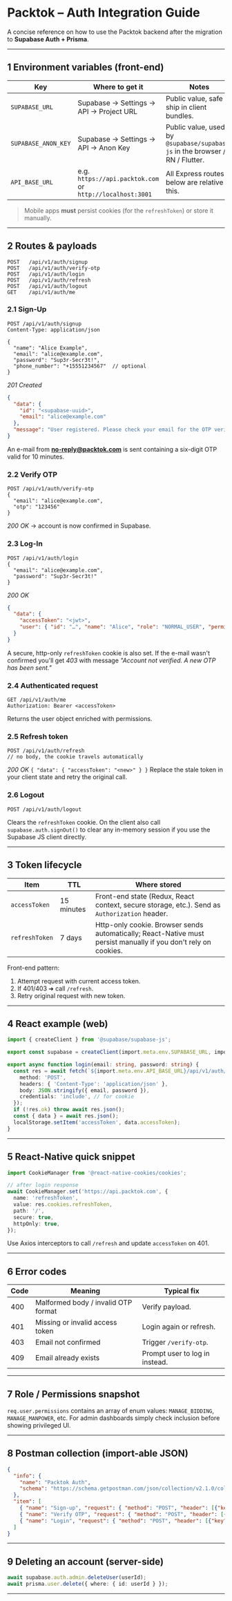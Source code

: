 # Packtok – Auth Integration Guide

A concise reference  on how to use the Packtok backend after the migration to **Supabase Auth + Prisma**.

---

## 1  Environment variables (front-end)

| Key | Where to get it | Notes |
|-----|-----------------|-------|
| `SUPABASE_URL` | Supabase → Settings → API → Project URL | Public value, safe to ship in client bundles. |
| `SUPABASE_ANON_KEY` | Supabase → Settings → API → Anon Key | Public value, used by `@supabase/supabase-js` in the browser / RN / Flutter. |
| `API_BASE_URL` | e.g. `https://api.packtok.com` or `http://localhost:3001` | All Express routes below are relative to this. |

> Mobile apps **must** persist cookies (for the `refreshToken`) or store it manually.

---

## 2  Routes & payloads

```
POST   /api/v1/auth/signup
POST   /api/v1/auth/verify-otp
POST   /api/v1/auth/login
POST   /api/v1/auth/refresh
POST   /api/v1/auth/logout
GET    /api/v1/auth/me
```

### 2.1  Sign-Up

```
POST /api/v1/auth/signup
Content-Type: application/json

{
  "name": "Alice Example",
  "email": "alice@example.com",
  "password": "Sup3r-Secr3t!",
  "phone_number": "+15551234567"  // optional
}
```

*201 Created*

```json
{
  "data": {
    "id": "<supabase-uuid>",
    "email": "alice@example.com"
  },
  "message": "User registered. Please check your email for the OTP verification code."
}
```

An e-mail from **<no-reply@packtok.com>** is sent containing a six-digit OTP valid for 10 minutes.

### 2.2  Verify OTP

```
POST /api/v1/auth/verify-otp
{
  "email": "alice@example.com",
  "otp": "123456"
}
```

*200 OK* → account is now confirmed in Supabase.

### 2.3  Log-In

```
POST /api/v1/auth/login
{
  "email": "alice@example.com",
  "password": "Sup3r-Secr3t!"
}
```

*200 OK*

```json
{
  "data": {
    "accessToken": "<jwt>",
    "user": { "id": "…", "name": "Alice", "role": "NORMAL_USER", "permissions": [] }
  }
}
```

A secure, http-only `refreshToken` cookie is also set.
If the e-mail wasn't confirmed you'll get *403* with message *"Account not verified. A new OTP has been sent."*

### 2.4  Authenticated request

```
GET /api/v1/auth/me
Authorization: Bearer <accessToken>
```

Returns the user object enriched with permissions.

### 2.5  Refresh token

```
POST /api/v1/auth/refresh
// no body, the cookie travels automatically
```

*200 OK* `{ "data": { "accessToken": "<new>" } }`
Replace the stale token in your client state and retry the original call.

### 2.6  Logout

```
POST /api/v1/auth/logout
```

Clears the `refreshToken` cookie. On the client also call `supabase.auth.signOut()` to clear any in-memory session if you use the Supabase JS client directly.

---

## 3  Token lifecycle

| Item | TTL | Where stored |
|------|-----|--------------|
| `accessToken` | 15 minutes | Front-end state (Redux, React context, secure storage, etc.). Send as `Authorization` header. |
| `refreshToken`| 7 days     | Http-only cookie. Browser sends automatically; React-Native must persist manually if you don't rely on cookies. |

Front-end pattern:

1. Attempt request with current access token.
2. If 401/403 ➜ call `/refresh`.
3. Retry original request with new token.

---

## 4  React example (web)

```ts
import { createClient } from '@supabase/supabase-js';

export const supabase = createClient(import.meta.env.SUPABASE_URL, import.meta.env.SUPABASE_ANON_KEY);

export async function login(email: string, password: string) {
  const res = await fetch(`${import.meta.env.API_BASE_URL}/api/v1/auth/login`, {
    method: 'POST',
    headers: { 'Content-Type': 'application/json' },
    body: JSON.stringify({ email, password }),
    credentials: 'include', // for cookie
  });
  if (!res.ok) throw await res.json();
  const { data } = await res.json();
  localStorage.setItem('accessToken', data.accessToken);
}
```

---

## 5  React-Native quick snippet

```ts
import CookieManager from '@react-native-cookies/cookies';

// after login response
await CookieManager.set('https://api.packtok.com', {
  name: 'refreshToken',
  value: res.cookies.refreshToken,
  path: '/',
  secure: true,
  httpOnly: true,
});
```

Use Axios interceptors to call `/refresh` and update `accessToken` on 401.

---

## 6  Error codes

| Code | Meaning | Typical fix |
|------|---------|-------------|
| 400  | Malformed body / invalid OTP format | Verify payload. |
| 401  | Missing or invalid access token | Login again or refresh. |
| 403  | Email not confirmed | Trigger `/verify-otp`. |
| 409  | Email already exists | Prompt user to log in instead. |

---

## 7  Role / Permissions snapshot

`req.user.permissions` contains an array of enum values: `MANAGE_BIDDING`, `MANAGE_MANPOWER`, etc. For admin dashboards simply check inclusion before showing privileged UI.

---

## 8  Postman collection (import-able JSON)

```json
{
  "info": {
    "name": "Packtok Auth",
    "schema": "https://schema.getpostman.com/json/collection/v2.1.0/collection.json"
  },
  "item": [
    { "name": "Sign-up", "request": { "method": "POST", "header": [{"key":"Content-Type","value":"application/json"}], "url": "{{API_BASE_URL}}/api/v1/auth/signup", "body": { "mode": "raw", "raw": "{\n  \"name\": \"Alice Example\",\n  \"email\": \"alice@example.com\",\n  \"password\": \"Sup3r-Secr3t!\"\n}" } } },
    { "name": "Verify OTP", "request": { "method": "POST", "header": [{"key":"Content-Type","value":"application/json"}], "url": "{{API_BASE_URL}}/api/v1/auth/verify-otp", "body": { "mode": "raw", "raw": "{\n  \"email\": \"alice@example.com\",\n  \"otp\": \"123456\"\n}" } } },
    { "name": "Login", "request": { "method": "POST", "header": [{"key":"Content-Type","value":"application/json"}], "url": "{{API_BASE_URL}}/api/v1/auth/login", "body": { "mode": "raw", "raw": "{\n  \"email\": \"alice@example.com\",\n  \"password\": \"Sup3r-Secr3t!\"\n}" } } }
  ]
}
```

---

## 9  Deleting an account (server-side)

```ts
await supabase.auth.admin.deleteUser(userId);
await prisma.user.delete({ where: { id: userId } });
```

---
